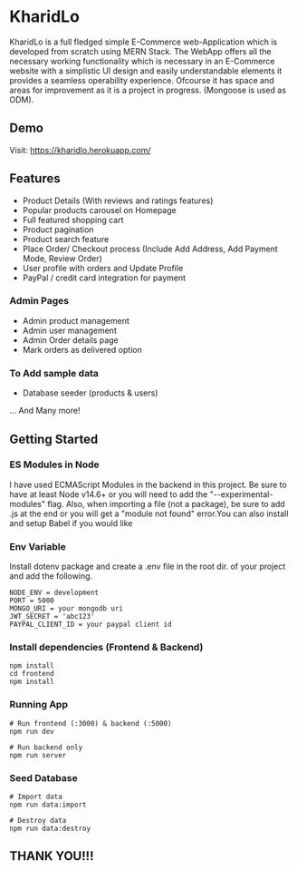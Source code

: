 # KharidLo

KharidLo is a full fledged simple E-Commerce web-Application which is developed from scratch using MERN Stack.
The WebApp offers all the necessary working functionality which is necessary in an E-Commerce website with a simplistic UI design and easily understandable elements it provides a seamless operability experience. Ofcourse it has space and areas for improvement as it is a project in progress.
(Mongoose is used as ODM).

## Demo
Visit: https://kharidlo.herokuapp.com/

## Features
* Product Details (With reviews and ratings features)
* Popular products carousel on Homepage
* Full featured shopping cart 
* Product pagination
* Product search feature
* Place Order/ Checkout process (Include Add Address, Add Payment Mode, Review Order)
* User profile with orders and Update Profile
* PayPal / credit card integration for payment
### Admin Pages
* Admin product management
* Admin user management
* Admin Order details page
* Mark orders as delivered option
### To Add sample data
* Database seeder (products & users)

... And  Many more!

## Getting Started

### ES Modules in Node
I have used ECMAScript Modules in the backend in this project. Be sure to have at least Node v14.6+ or you will need to add the "--experimental-modules" flag.
Also, when importing a file (not a package), be sure to add .js at the end or you will get a "module not found" error.You can also install and setup Babel if you would like

### Env Variable
Install dotenv package and create a .env file in the root dir. of your project and add the following.

```
NODE_ENV = development
PORT = 5000
MONGO_URI = your mongodb uri
JWT_SECRET = 'abc123'
PAYPAL_CLIENT_ID = your paypal client id
```
### Install dependencies (Frontend & Backend)
```
npm install
cd frontend
npm install
```
### Running App
```
# Run frontend (:3000) & backend (:5000)
npm run dev

# Run backend only
npm run server
```
### Seed Database
```
# Import data
npm run data:import

# Destroy data
npm run data:destroy
```

## THANK YOU!!!
